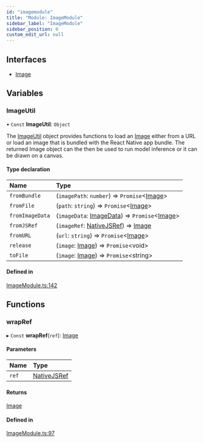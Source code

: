 ```yaml
---
id: "imagemodule"
title: "Module: ImageModule"
sidebar_label: "ImageModule"
sidebar_position: 0
custom_edit_url: null
---
```


## Interfaces

- [Image](../interfaces/imagemodule.image.md)

## Variables

### ImageUtil

• `Const` **ImageUtil**: `Object`

The [ImageUtil](imagemodule.md#imageutil) object provides functions to load an [Image](../interfaces/imagemodule.image.md) either from
a URL or load an image that is bundled with the React Native app bundle. The
returned Image object can the then be used to run model inference or it can
be drawn on a canvas.

#### Type declaration

| Name | Type |
| :------ | :------ |
| `fromBundle` | (`imagePath`: `number`) => `Promise`<[Image](../interfaces/imagemodule.image.md)\> |
| `fromFile` | (`path`: `string`) => `Promise`<[Image](../interfaces/imagemodule.image.md)\> |
| `fromImageData` | (`imageData`: [ImageData](../interfaces/canvasview.imagedata.md)) => `Promise`<[Image](../interfaces/imagemodule.image.md)\> |
| `fromJSRef` | (`imageRef`: [NativeJSRef](../interfaces/nativejsref.nativejsref-1.md)) => [Image](../interfaces/imagemodule.image.md) |
| `fromURL` | (`url`: `string`) => `Promise`<[Image](../interfaces/imagemodule.image.md)\> |
| `release` | (`image`: [Image](../interfaces/imagemodule.image.md)) => `Promise`<void\> |
| `toFile` | (`image`: [Image](../interfaces/imagemodule.image.md)) => `Promise`<string\> |

#### Defined in

[ImageModule.ts:142](https://github.com/facebookresearch/playtorch/blob/a729413/react-native-pytorch-core/src/ImageModule.ts#L142)

## Functions

### wrapRef

▸ `Const` **wrapRef**(`ref`): [Image](../interfaces/imagemodule.image.md)

#### Parameters

| Name | Type |
| :------ | :------ |
| `ref` | [NativeJSRef](../interfaces/nativejsref.nativejsref-1.md) |

#### Returns

[Image](../interfaces/imagemodule.image.md)

#### Defined in

[ImageModule.ts:97](https://github.com/facebookresearch/playtorch/blob/a729413/react-native-pytorch-core/src/ImageModule.ts#L97)
